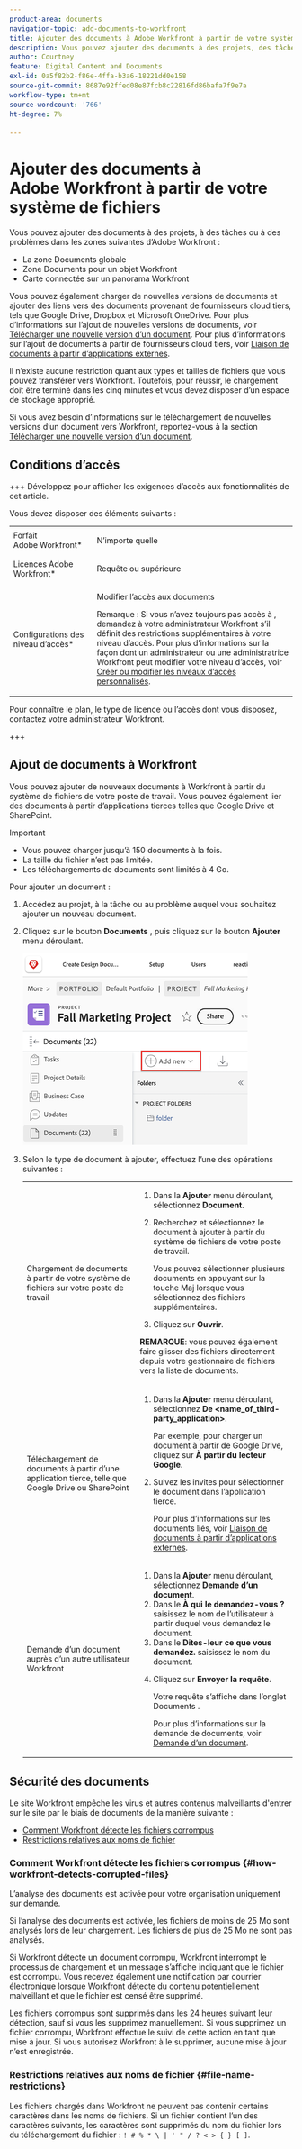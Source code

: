 ```yaml
---
product-area: documents
navigation-topic: add-documents-to-workfront
title: Ajouter des documents à Adobe Workfront à partir de votre système de fichiers
description: Vous pouvez ajouter des documents à des projets, des tâches ou des problèmes dans plusieurs zones d’Adobe Workfront.
author: Courtney
feature: Digital Content and Documents
exl-id: 0a5f82b2-f86e-4ffa-b3a6-18221dd0e158
source-git-commit: 8687e92ffed08e87fcb8c22816fd86bafa7f9e7a
workflow-type: tm+mt
source-wordcount: '766'
ht-degree: 7%

---
```


# Ajouter des documents à Adobe Workfront à partir de votre système de fichiers

Vous pouvez ajouter des documents à des projets, à des tâches ou à des problèmes dans les zones suivantes d’Adobe Workfront :

* La zone Documents globale
* Zone Documents pour un objet Workfront
* Carte connectée sur un panorama Workfront

Vous pouvez également charger de nouvelles versions de documents et ajouter des liens vers des documents provenant de fournisseurs cloud tiers, tels que Google Drive, Dropbox et Microsoft OneDrive. Pour plus d’informations sur l’ajout de nouvelles versions de documents, voir [Télécharger une nouvelle version d’un document](../../documents/managing-documents/upload-new-document-version.md). Pour plus d’informations sur l’ajout de documents à partir de fournisseurs cloud tiers, voir [Liaison de documents à partir d’applications externes](../../documents/adding-documents-to-workfront/link-documents-from-external-apps.md).

Il n’existe aucune restriction quant aux types et tailles de fichiers que vous pouvez transférer vers Workfront. Toutefois, pour réussir, le chargement doit être terminé dans les cinq minutes et vous devez disposer d’un espace de stockage approprié.

Si vous avez besoin d’informations sur le téléchargement de nouvelles versions d’un document vers Workfront, reportez-vous à la section [Télécharger une nouvelle version d’un document](../../documents/managing-documents/upload-new-document-version.md).

## Conditions d’accès

+++ Développez pour afficher les exigences d’accès aux fonctionnalités de cet article.

Vous devez disposer des éléments suivants :

<table style="table-layout:auto"> 
 <col> 
 <col> 
 <tbody> 
  <tr> 
   <td role="rowheader">Forfait Adobe Workfront*</td> 
   <td> <p> N’importe quelle</p> </td> 
  </tr> 
  <tr> 
   <td role="rowheader">Licences Adobe Workfront*</td> 
   <td> <p>Requête ou supérieure</p> </td> 
  </tr> 
  <tr> 
   <td role="rowheader">Configurations des niveau d’accès*</td> 
   <td> <p>Modifier l’accès aux documents</p> <p>Remarque : Si vous n’avez toujours pas accès à , demandez à votre administrateur Workfront s’il définit des restrictions supplémentaires à votre niveau d’accès. Pour plus d’informations sur la façon dont un administrateur ou une administratrice Workfront peut modifier votre niveau d’accès, voir <a href="../../administration-and-setup/add-users/configure-and-grant-access/create-modify-access-levels.md" class="MCXref xref">Créer ou modifier les niveaux d’accès personnalisés</a>.</p> </td> 
  </tr> 
 </tbody> 
</table>

Pour connaître le plan, le type de licence ou l’accès dont vous disposez, contactez votre administrateur Workfront.

+++

## Ajout de documents à Workfront

Vous pouvez ajouter de nouveaux documents à Workfront à partir du système de fichiers de votre poste de travail. Vous pouvez également lier des documents à partir d’applications tierces telles que Google Drive et SharePoint.

>[!IMPORTANT]
>
>* Vous pouvez charger jusqu’à 150 documents à la fois.
>* La taille du fichier n’est pas limitée.
>* Les téléchargements de documents sont limités à 4 Go.

Pour ajouter un document :

1. Accédez au projet, à la tâche ou au problème auquel vous souhaitez ajouter un nouveau document.
1. Cliquez sur le bouton **Documents** , puis cliquez sur le bouton **Ajouter** menu déroulant.

   ![](assets/add-new-doc.png)

1. Selon le type de document à ajouter, effectuez l’une des opérations suivantes :

   <table style="table-layout:auto"> 
    <col> 
    <col> 
    <tbody> 
     <tr> 
      <td role="rowheader">Chargement de documents à partir de votre système de fichiers sur votre poste de travail</td> 
      <td> 
       <ol> 
        <li value="1">Dans la <strong>Ajouter</strong> menu déroulant, sélectionnez <strong>Document.</strong></li> 
        <li value="2"> <p>Recherchez et sélectionnez le document à ajouter à partir du système de fichiers de votre poste de travail.<br></p> <p>Vous pouvez sélectionner plusieurs documents en appuyant sur la touche Maj lorsque vous sélectionnez des fichiers supplémentaires.</p> </li> 
        <li value="3">Cliquez sur <strong>Ouvrir</strong>.</li> 
       </ol> 
       <p><b>REMARQUE</b>: vous pouvez également faire glisser des fichiers directement depuis votre gestionnaire de fichiers vers la liste de documents.</td> 
     </tr> 
     <tr> 
      <td role="rowheader">Téléchargement de documents à partir d’une application tierce, telle que Google Drive ou SharePoint</td> 
      <td> 
       <ol> 
        <li value="1"> <p>Dans la <strong>Ajouter</strong> menu déroulant, sélectionnez <strong>De &lt;name_of_third-party_application&gt;</strong>.</p> <p>Par exemple, pour charger un document à partir de Google Drive, cliquez sur <strong>À partir du lecteur Google</strong>.</p> </li> 
        <li value="2"> <p>Suivez les invites pour sélectionner le document dans l’application tierce.<br></p> <p>Pour plus d’informations sur les documents liés, voir <a href="../../documents/adding-documents-to-workfront/link-documents-from-external-apps.md" class="MCXref xref">Liaison de documents à partir d’applications externes</a>.</p> </li> 
       </ol> </td> 
     </tr> 
     <tr> 
      <td role="rowheader">Demande d’un document auprès d’un autre utilisateur Workfront</td> 
      <td> 
       <ol> 
        <li value="1">Dans la <strong>Ajouter</strong> menu déroulant, sélectionnez <strong>Demande d’un document</strong>.</li> 
        <li value="2">Dans le <strong>À qui le demandez-vous ?</strong> saisissez le nom de l’utilisateur à partir duquel vous demandez le document.</li> 
        <li value="3">Dans le <strong>Dites-leur ce que vous demandez.</strong> saisissez le nom du document.</li> 
        <li value="4"> <p>Cliquez sur <strong>Envoyer la requête</strong>.</p> <p>Votre requête s’affiche dans l’onglet Documents .</p> <p>Pour plus d’informations sur la demande de documents, voir <a href="../../documents/adding-documents-to-workfront/request-a-document.md" class="MCXref xref">Demande d’un document</a>.</p> </li> 
       </ol> </td> 
     </tr> 
    </tbody> 
   </table>

## Sécurité des documents

Le site Workfront empêche les virus et autres contenus malveillants d&#39;entrer sur le site par le biais de documents de la manière suivante :

* [Comment Workfront détecte les fichiers corrompus](#how-workfront-detects-corrupted-files)
* [Restrictions relatives aux noms de fichier](#file-name-restrictions)

### Comment Workfront détecte les fichiers corrompus {#how-workfront-detects-corrupted-files}

L’analyse des documents est activée pour votre organisation uniquement sur demande.

Si l’analyse des documents est activée, les fichiers de moins de 25 Mo sont analysés lors de leur chargement. Les fichiers de plus de 25 Mo ne sont pas analysés.

Si Workfront détecte un document corrompu, Workfront interrompt le processus de chargement et un message s’affiche indiquant que le fichier est corrompu. Vous recevez également une notification par courrier électronique lorsque Workfront détecte du contenu potentiellement malveillant et que le fichier est censé être supprimé.

Les fichiers corrompus sont supprimés dans les 24 heures suivant leur détection, sauf si vous les supprimez manuellement. Si vous supprimez un fichier corrompu, Workfront effectue le suivi de cette action en tant que mise à jour. Si vous autorisez Workfront à le supprimer, aucune mise à jour n’est enregistrée.

### Restrictions relatives aux noms de fichier {#file-name-restrictions}

Les fichiers chargés dans Workfront ne peuvent pas contenir certains caractères dans les noms de fichiers. Si un fichier contient l’un des caractères suivants, les caractères sont supprimés du nom du fichier lors du téléchargement du fichier : `! # % * \ | ' " / ? < > { } [ ]`.
